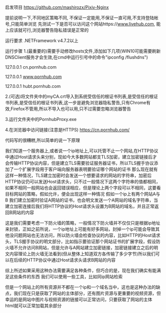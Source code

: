 启发项目
https://github.com/mashirozx/Pixiv-Nginx

提前说明一下,不同地区策略不同, 不保证一定能用,不保证一直可用,不支持登陆帐号,只能简单浏览
先测试一下是否可以访问这个网站https://www.livehub.com, 能上应该就可行,浏览器警告隐私错误是正常的

运行要求
.NETFramework v4.7.2以上


运行步骤
1.(最重要的)需要手动修改hosts文件,添加如下几项(WIN10可能需要刷新DNSClient服务才会生效,在cmd中运行引号中的命令"ipconfig /flushdns")

127.0.0.1 cn.pornhub.com

127.0.0.1 www.pornhub.com

127.0.0.1 hubt.pornhub.com

2.(可选)将文件夹中的myCA.crt导入到系统受信任的根证书列表,是受信任的根证书列表,是受信任的根证书列表,这一步是避免浏览器隐私警告,只有Chrome有效,Firefox不管用,所以不导入也可以用,只不过需要忽略浏览器警告

3.运行文件夹中的PornhubProxy.exe

4.在浏览器中访问链接(注意是HTTPS) https://cn.pornhub.com/


代码写的很糟糕,所以简单的说一下原理

我们知道一个服务器上,或者说一个ip地址上,可以托管不止一个网站,在HTTP协议中通过Host请求头来分别，现如今大多数网站都支TLS加密，建立加密链接后才会传输HTTP协议内容，但是建立TLS需要验证服务器证书，所以TLS握手协议添加了一个扩展字段用于客户端向服务器表明要验证哪个网站的证书
那么现在就有这样一种情况，TLS建立加密时会发送一个想要请求的网站的字符串，加密后HTTP协议仍可以发送Host请求头，只不过一般情况下这两个字符串的值都相同，如果不相同一般网站也会返回错误相应，但是理论上两个字段可以不相同，这要看目标网站的策略，假如允许，便会出现这样一种情况
假如一个ip上有两个网站A与B
我们建立加密时验证A网站的证书，也会明文发送一个A网站的域名字符串，当建立加密连接后我们将HTTP协议的Host请求头设置为B网站的域名，并且正常返回B网站的内容

这是我们需要考虑一下防火墙的策略，一般情况下防火墙并不仅仅只是根据ip地址来封锁，正如之前所说，一个ip地址上可能有好多网站，封掉一个ip可能会导致其他没问题网站也无法访问，所以防火墙会检查协议的内容，比如HTTP的Host请求头，TLS握手协议的明文部分，比如指示要验证那个网站证书的扩展字段，假设防火墙不允许访问B网站，但是允许与A网站建立加密链接，加密链接建立之后的明文内容理论上防火墙无法看到(但从整体上知道双方各传输了多少字节)所以我们可以在后续的HTTP协议中通过Host请求头请求B网站的内容

综上所述如果采用这种办法需要满足各种条件，但巧合的是，现在我们确实有能满足这些条件的东西
我们可以使用一些工具，比如同ip网站检索


但是一个网站上的所有资源并不都在一个ip和一个域名当中，这也是这种办法的缺点，我们现在只是获取了网站的主体部分，还有图片资源与更重要的视频资源，但幸运的是网站中图片与视频资源的链接可以正常访问，只要获取了网站的主体html就可以正常加载其余部分
